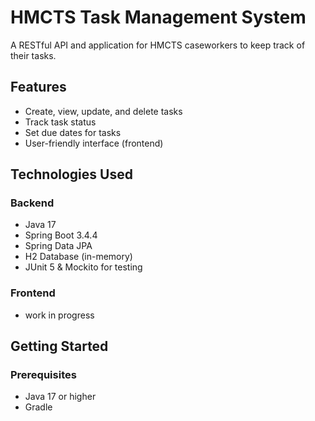 # HMCTS Task Management System

A RESTful API and application for HMCTS caseworkers to keep track of their tasks.

## Features

- Create, view, update, and delete tasks
- Track task status
- Set due dates for tasks
- User-friendly interface (frontend)

## Technologies Used

### Backend
- Java 17
- Spring Boot 3.4.4
- Spring Data JPA
- H2 Database (in-memory)
- JUnit 5 & Mockito for testing

### Frontend
- work in progress

## Getting Started

### Prerequisites
- Java 17 or higher
- Gradle
